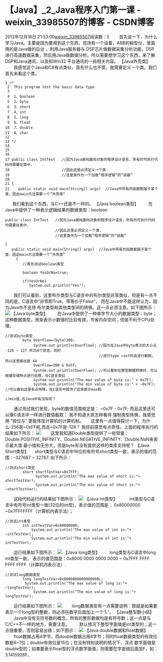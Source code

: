 # 【Java】_2_Java程序入门第一课 - weixin_33985507的博客 - CSDN博客
2012年12月18日 21:53:00[weixin_33985507](https://me.csdn.net/weixin_33985507)阅读数：5
　　首先说一下，为什么学习Java。主要是因为要用到这个东西，现场有一个设备，ABB的板型仪，里面用的是Java做的后台 ，利用Java服务器与
DSP芯片做数据采集分析功能，DSP进行高速数据采集，然后用Java做数据分析。所以需要想学习这个东西，来了解DSP和Java通讯，以及和Win32
平台通讯的一些相关内容。
【Java外壳类】
　　我感觉这个Java和C#有点类似，首先什么也不管，就需要定义一个类。我们首先来看这个类。
```
1 /*
 2  This program test the basic data type
 3  
 4  1、boolean
 5  2、byte
 6  3、short
 7  4、int
 8  5、long
 9  6、float
10  7、double
11  8、char
12 
13 */
14 
15 
16 
17 public class IntTest   //因为Java是纯面向对象的程序设计语言，所有的可执行代码均需要在类中，
18                        //因此这里必须定义一个类.
19                        //这里类作为一个加载“程序逻辑”的“容器”
20                       
21 {
22    public static void main(String[] args)  //Java中所有的函数都属于某个类，因此main方法需要一个”外壳类“
```
      我们看到这个东西，与C++还是不一样的。
【Java boolean类型】
　　在Java中提供了一种表示逻辑结果的数据类型：boolean
```
public class IntTest   //因为Java是纯面向对象的程序设计语言，所有的可执行代码均需要在类中，
                       //因此这里必须定义一个类.
                       //这里类作为一个加载“程序逻辑”的“容器”
                      
{
   public static void main(String[] args)  //Java中所有的函数都属于某个类，因此main方法需要一个”外壳类“
     {
        //首先测试boolean类型
        
        boolean YesOrNo=true;
        
        if(YesOrNo)
           System.out.println("Yes");
```
　　我们可以看到，这里布尔类型与C语言中的布尔类型非常类似，但是有一点不同的是，C语言中“非零即True，零等价于False”， 而在Java中不能这样认为，因为Java中不支持
布尔类型和其他类型间的转换。这一点必须注意。如下图所示：
![](https://pic002.cnblogs.com/images/2012/304449/2012121820363815.jpg)
【Java byte类型】
　　在Java中提供了一种单字节大小的数据类型：byte；这种数据类型，用来表示小数值时比较有效，节省内存空间；但是不利于CPU处理。
```
//测试byte类型
        byte OverFlow=(byte)300;  
             System.out.println(OverFlow); //因为在Java中byte表示的大小从 -128 ~ 127 共256个状态，同时
                                           //进行type cast时会进行截取，所以这里输出是 44
             OverFlow=300 & 0xFF;
             System.out.println(OverFlow); //可以看到在整型数据转换时，可以根据存储特点进行处理，与C语言类似
             System.out.println("The max value of byte is:" + 0x7F);
             System.out.println("The min value of byte is:" + ~0x7F); //可以看到这里有点特殊，在C语言中提供了宏来表示max和  
                                                                    //min值,在Java中有没有呢？
```
　　通过测试我们发现，byte的数值范围规定是： ~0x7F - 0x7F; 而且这里还可以像C语言中一样进行数值截取； 我不知道大家怎样看待
强制类型转换，我感觉用 “按位与” 更能体现计算机的计算机制。
     这里有一点值得探讨一下，为什么-256是~0xFF呢,而且~0x7F是-128？ 我目前感觉有点奇怪。上面的程序执行的结果如下所示：
![](https://images0.cnblogs.com/blog/304449/201212/20195741-48bd6fbd74594b80b953ca7d130b2c8a.jpg)
　　这里我知道Double类型提供了一些常量： Double.POSITIVE_INFINITY、Double.NEGATIVE_INFINITY、Double.NaN来表示最大值
最小值和无穷大，但是byte有没有提供这样的类库支持呢？
【Java Short类型】
    short类型与C语言中16位的有符号short类型一致，表示的值的范围：-327687 ~ 32767. 如下所示：
```
//测试short类型
        short shortTestVar=0x7FFF;
              System.out.println("The max value of short is:"+ shortTestVar);
              System.out.println("The min value of short is:"+ ~shortTestVar);
```
　　这段代码运行的结果如下图所示：
![](https://images0.cnblogs.com/blog/304449/201212/20194845-2dec8c471cf843059880ab99db73d968.jpg)
【Java int类型】
　 　 int类型与C语言中有符号int类型一致(32位的int型)，表示值的范围是： 0x80000000 ~0x7FFFFFFF（计算机内表示法）；
```
//测试int类型
        int intTestVar=0x80000000;
            System.out.println("The max value of int is:"+ ~intTestVar);
            System.out.println("The min value of int is:"+ intTestVar);
```
　　运行结果如下图所示：
![](https://images0.cnblogs.com/blog/304449/201212/20201149-763383bf42c84b0b8adb1ebba7bb8e7a.jpg)
【Java long类型】
　　long类型与C语言中long int类型一致， 表示的值范围是：0x8000 0000 0000 0000 ~ 0x7FFF FFFF FFFF FFFF（计算机内表示法）.
```
//测试long数据类型
        long longTestVar=0x8000000000000000L;
         System.out.println("The max value of long is:"+ ~longTestVar);
             System.out.println("The min value of long is:"+ longTestVar);
```
　　运行结果如下图所示：
![](https://images0.cnblogs.com/blog/304449/201212/20202222-ffb9fc9dd45e40d4b54c2261e288296b.jpg)
　　long数据类型有一点需要说明：那就是如果要表示一个long型的整数，则必须在数字后面加上一个“L”。
【Java整型数小结】
　　Java中没有无符号数的概念，所有的整形数据均是有符号数；这一点是与C/C++不一样的地方，需要注意。
　　默认情况下整型字面值是int类型的；这一点很重要，否则容易出错；如下图示：
![](https://images0.cnblogs.com/blog/304449/201212/20203048-012964a9ba74460baaeb4019bf6efa6c.jpg)
【Java double数据和float数据】
　　float数据占用4字节，而double数据占用8字节；同时float数据类型的有效位数是6~7位；double有效位是15位；在没有特别说明的情况下，浮点
数字面值是double型的；如果要表示float型的浮点数字面值，则需要在字面值后面加F，如： 3.1415926F。
